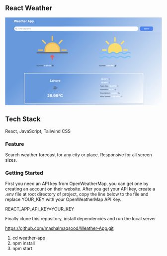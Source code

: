 ## React Weather
![main page](src/assets/UI.png)

## Tech Stack

React, JavaScript, Tailwind CSS

### Feature

Search weather forecast for any city or place.
Responsive for all screen sizes.

### Getting Started

First you need an API key from OpenWeatherMap, you can get one by creating an account on their website. After you get your API key, create a .env file at root directory of project, copy the line below to the file and replace YOUR_KEY with your OpenWeatherMap API Key.

REACT_APP_API_KEY=YOUR_KEY

Finally clone this repository, install dependencies and run the local server

https://github.com/mashalmaqsood/Weather-App.git

1. cd weather-app
2. npm install
3. npm start
